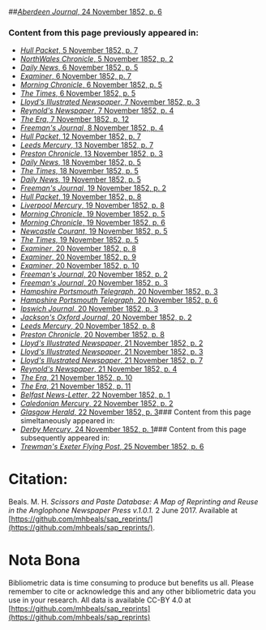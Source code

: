 ##[*Aberdeen Journal*, 24 November 1852, p. 6](https://mhbeals.github.io/sap_html/Aberdeen-Journal/Aberdeen-Journal-24-November-1852-p-6)

### Content from this page previously appeared in:
+ [*Hull Packet*, 5 November 1852, p. 7](https://mhbeals.github.io/sap_html/Hull-Packet/Hull-Packet-5-November-1852-p-7)
+ [*NorthWales Chronicle*, 5 November 1852, p. 2](https://mhbeals.github.io/sap_html/NorthWales-Chronicle/NorthWales-Chronicle-5-November-1852-p-2)
+ [*Daily News*, 6 November 1852, p. 5](https://mhbeals.github.io/sap_html/Daily-News/Daily-News-6-November-1852-p-5)
+ [*Examiner*, 6 November 1852, p. 7](https://mhbeals.github.io/sap_html/Examiner/Examiner-6-November-1852-p-7)
+ [*Morning Chronicle*, 6 November 1852, p. 5](https://mhbeals.github.io/sap_html/Morning-Chronicle/Morning-Chronicle-6-November-1852-p-5)
+ [*The Times*, 6 November 1852, p. 5](https://mhbeals.github.io/sap_html/The-Times/The-Times-6-November-1852-p-5)
+ [*Lloyd's Illustrated Newspaper*, 7 November 1852, p. 3](https://mhbeals.github.io/sap_html/Lloyd's-Illustrated-Newspaper/Lloyd's-Illustrated-Newspaper-7-November-1852-p-3)
+ [*Reynold's Newspaper*, 7 November 1852, p. 4](https://mhbeals.github.io/sap_html/Reynold's-Newspaper/Reynold's-Newspaper-7-November-1852-p-4)
+ [*The Era*, 7 November 1852, p. 12](https://mhbeals.github.io/sap_html/The-Era/The-Era-7-November-1852-p-12)
+ [*Freeman's Journal*, 8 November 1852, p. 4](https://mhbeals.github.io/sap_html/Freeman's-Journal/Freeman's-Journal-8-November-1852-p-4)
+ [*Hull Packet*, 12 November 1852, p. 7](https://mhbeals.github.io/sap_html/Hull-Packet/Hull-Packet-12-November-1852-p-7)
+ [*Leeds Mercury*, 13 November 1852, p. 7](https://mhbeals.github.io/sap_html/Leeds-Mercury/Leeds-Mercury-13-November-1852-p-7)
+ [*Preston Chronicle*, 13 November 1852, p. 3](https://mhbeals.github.io/sap_html/Preston-Chronicle/Preston-Chronicle-13-November-1852-p-3)
+ [*Daily News*, 18 November 1852, p. 5](https://mhbeals.github.io/sap_html/Daily-News/Daily-News-18-November-1852-p-5)
+ [*The Times*, 18 November 1852, p. 5](https://mhbeals.github.io/sap_html/The-Times/The-Times-18-November-1852-p-5)
+ [*Daily News*, 19 November 1852, p. 5](https://mhbeals.github.io/sap_html/Daily-News/Daily-News-19-November-1852-p-5)
+ [*Freeman's Journal*, 19 November 1852, p. 2](https://mhbeals.github.io/sap_html/Freeman's-Journal/Freeman's-Journal-19-November-1852-p-2)
+ [*Hull Packet*, 19 November 1852, p. 8](https://mhbeals.github.io/sap_html/Hull-Packet/Hull-Packet-19-November-1852-p-8)
+ [*Liverpool Mercury*, 19 November 1852, p. 8](https://mhbeals.github.io/sap_html/Liverpool-Mercury/Liverpool-Mercury-19-November-1852-p-8)
+ [*Morning Chronicle*, 19 November 1852, p. 5](https://mhbeals.github.io/sap_html/Morning-Chronicle/Morning-Chronicle-19-November-1852-p-5)
+ [*Morning Chronicle*, 19 November 1852, p. 6](https://mhbeals.github.io/sap_html/Morning-Chronicle/Morning-Chronicle-19-November-1852-p-6)
+ [*Newcastle Courant*, 19 November 1852, p. 5](https://mhbeals.github.io/sap_html/Newcastle-Courant/Newcastle-Courant-19-November-1852-p-5)
+ [*The Times*, 19 November 1852, p. 5](https://mhbeals.github.io/sap_html/The-Times/The-Times-19-November-1852-p-5)
+ [*Examiner*, 20 November 1852, p. 8](https://mhbeals.github.io/sap_html/Examiner/Examiner-20-November-1852-p-8)
+ [*Examiner*, 20 November 1852, p. 9](https://mhbeals.github.io/sap_html/Examiner/Examiner-20-November-1852-p-9)
+ [*Examiner*, 20 November 1852, p. 10](https://mhbeals.github.io/sap_html/Examiner/Examiner-20-November-1852-p-10)
+ [*Freeman's Journal*, 20 November 1852, p. 2](https://mhbeals.github.io/sap_html/Freeman's-Journal/Freeman's-Journal-20-November-1852-p-2)
+ [*Freeman's Journal*, 20 November 1852, p. 3](https://mhbeals.github.io/sap_html/Freeman's-Journal/Freeman's-Journal-20-November-1852-p-3)
+ [*Hampshire Portsmouth Telegraph*, 20 November 1852, p. 3](https://mhbeals.github.io/sap_html/Hampshire-Portsmouth-Telegraph/Hampshire-Portsmouth-Telegraph-20-November-1852-p-3)
+ [*Hampshire Portsmouth Telegraph*, 20 November 1852, p. 6](https://mhbeals.github.io/sap_html/Hampshire-Portsmouth-Telegraph/Hampshire-Portsmouth-Telegraph-20-November-1852-p-6)
+ [*Ipswich Journal*, 20 November 1852, p. 3](https://mhbeals.github.io/sap_html/Ipswich-Journal/Ipswich-Journal-20-November-1852-p-3)
+ [*Jackson's Oxford Journal*, 20 November 1852, p. 2](https://mhbeals.github.io/sap_html/Jackson's-Oxford-Journal/Jackson's-Oxford-Journal-20-November-1852-p-2)
+ [*Leeds Mercury*, 20 November 1852, p. 8](https://mhbeals.github.io/sap_html/Leeds-Mercury/Leeds-Mercury-20-November-1852-p-8)
+ [*Preston Chronicle*, 20 November 1852, p. 8](https://mhbeals.github.io/sap_html/Preston-Chronicle/Preston-Chronicle-20-November-1852-p-8)
+ [*Lloyd's Illustrated Newspaper*, 21 November 1852, p. 2](https://mhbeals.github.io/sap_html/Lloyd's-Illustrated-Newspaper/Lloyd's-Illustrated-Newspaper-21-November-1852-p-2)
+ [*Lloyd's Illustrated Newspaper*, 21 November 1852, p. 3](https://mhbeals.github.io/sap_html/Lloyd's-Illustrated-Newspaper/Lloyd's-Illustrated-Newspaper-21-November-1852-p-3)
+ [*Lloyd's Illustrated Newspaper*, 21 November 1852, p. 7](https://mhbeals.github.io/sap_html/Lloyd's-Illustrated-Newspaper/Lloyd's-Illustrated-Newspaper-21-November-1852-p-7)
+ [*Reynold's Newspaper*, 21 November 1852, p. 4](https://mhbeals.github.io/sap_html/Reynold's-Newspaper/Reynold's-Newspaper-21-November-1852-p-4)
+ [*The Era*, 21 November 1852, p. 10](https://mhbeals.github.io/sap_html/The-Era/The-Era-21-November-1852-p-10)
+ [*The Era*, 21 November 1852, p. 11](https://mhbeals.github.io/sap_html/The-Era/The-Era-21-November-1852-p-11)
+ [*Belfast News-Letter*, 22 November 1852, p. 1](https://mhbeals.github.io/sap_html/Belfast-News-Letter/Belfast-News-Letter-22-November-1852-p-1)
+ [*Caledonian Mercury*, 22 November 1852, p. 2](https://mhbeals.github.io/sap_html/Caledonian-Mercury/Caledonian-Mercury-22-November-1852-p-2)
+ [*Glasgow Herald*, 22 November 1852, p. 3](https://mhbeals.github.io/sap_html/Glasgow-Herald/Glasgow-Herald-22-November-1852-p-3)### Content from this page simeltaneously appeared in:
+ [*Derby Mercury*, 24 November 1852, p. 1](https://mhbeals.github.io/sap_html/Derby-Mercury/Derby-Mercury-24-November-1852-p-1)### Content from this page subsequently appeared in:
+ [*Trewman's Exeter Flying Post*, 25 November 1852, p. 6](https://mhbeals.github.io/sap_html/Trewman's-Exeter-Flying-Post/Trewman's-Exeter-Flying-Post-25-November-1852-p-6)
                    
# Citation: 

Beals. M. H. *Scissors and Paste Database: A Map of Reprinting and Reuse in the Anglophone Newspaper Press v.1.0.1.* 2 June 2017. Available at [https://github.com/mhbeals/sap_reprints/](https://github.com/mhbeals/sap_reprints/). 
                    
# Nota Bona

Bibliometric data is time consuming to produce but benefits us all. Please remember to cite or acknowledge this and any other bibliometric data you use in your research. All data is available CC-BY 4.0 at [https://github.com/mhbeals/sap_reprints](https://github.com/mhbeals/sap_reprints)